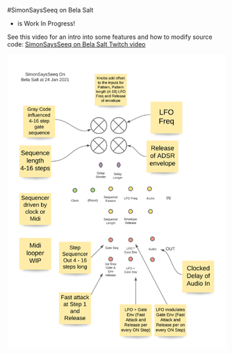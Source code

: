 #SimonSaysSeeq on Bela Salt 

- is Work In Progress!

See this video for an intro into some features and how to modify source code: [SimonSaysSeeq on Bela Salt Twitch video](https://www.twitch.tv/videos/885185134)

![SimonSaysSeeq on Bela Salt](https://github.com/simonredfern/SimonSaysSeeq/blob/master/SimonSaysSeeqBelaSalt/SimonSaysSeeq_on_Bela_Salt.png)
